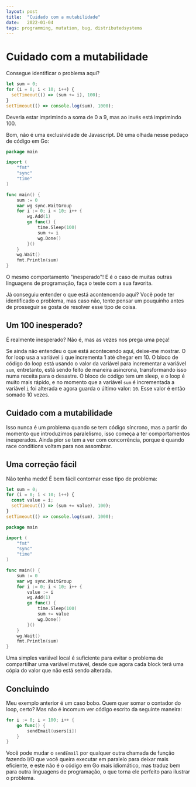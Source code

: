 ```yaml
---
layout: post
title:  "Cuidado com a mutabilidade"
date:   2022-01-04
tags: programming, mutation, bug, distributedsystems
---
```


# Cuidado com a mutabilidade

Consegue identificar o problema aqui?

```javascript
let sum = 0;
for (i = 0; i < 10; i++) {
  setTimeout(() => (sum += i), 100);
}
setTimeout(() => console.log(sum), 1000);
```

Deveria estar imprimindo a soma de 0 a 9, mas ao invés está imprimindo 100.

Bom, não é uma exclusividade de Javascript. Dê uma olhada nesse pedaço de código em Go:

```go
package main

import (
	"fmt"
	"sync"
	"time"
)

func main() {
	sum := 0
	var wg sync.WaitGroup
	for i := 0; i < 10; i++ {
		wg.Add(1)
		go func() {
			time.Sleep(100)
			sum += i
			wg.Done()
		}()
	}
	wg.Wait()
	fmt.Println(sum)
}
```

O mesmo comportamento "inesperado"! E é o caso de muitas outras linguagens de programação, faça o teste com a sua favorita.

Já conseguiu entender o que está acontencendo aqui? Você pode ter identificado o problema, mas caso não, tente pensar um pouquinho antes de prosseguir se gosta de resolver esse tipo de coisa.

## Um 100 inesperado?

É realmente inesperado? Não é, mas as vezes nos prega uma peça!

Se ainda não entendeu o que está acontecendo aqui, deixe-me mostrar. O for loop usa a variável `i` que incrementa 1 até chegar em 10. O bloco de código do loop está usando o valor da variável para incrementar a variável `sum`, entretanto, está sendo feito de maneira asíncrona, transformando isso numa receita para o desastre. O bloco de código tem um sleep, e o loop é muito mais rápido, e no momento que a variável `sum` é incrementada a variável `i` foi alterada e agora guarda o último valor: `10`. Esse valor é então somado 10 vezes.

## Cuidado com a mutabilidade

Isso nunca é um problema quando se tem código síncrono, mas a partir do momento que introduzimos paralelismo, isso começa a ter comportamentos inesperados. Ainda pior se tem a ver com concorrência, porque é quando race conditions voltam para nos assombrar.

## Uma correção fácil

Não tenha medo! É bem fácil contornar esse tipo de problema:

```javascript
let sum = 0;
for (i = 0; i < 10; i++) {
  const value = i;
  setTimeout(() => (sum += value), 100);
}
setTimeout(() => console.log(sum), 1000);
```

```go
package main

import (
	"fmt"
	"sync"
	"time"
)

func main() {
	sum := 0
	var wg sync.WaitGroup
	for i := 0; i < 10; i++ {
		value := i
		wg.Add(1)
		go func() {
			time.Sleep(100)
			sum += value
			wg.Done()
		}()
	}
	wg.Wait()
	fmt.Println(sum)
}
```

Uma simples variável local é suficiente para evitar o problema de compartilhar uma variável mutável, desde que agora cada block terá uma cópia do valor que não está sendo alterada.

## Concluindo

Meu exemplo anterior é um caso bobo. Quem quer somar o contador do loop, certo? Mas não é incomum ver código escrito da seguinte maneira:

```go
for i := 0; i < 100; i++ {
	go func() {
		sendEmail(users[i])
	}
}
```

Você pode mudar o `sendEmail` por qualquer outra chamada de função fazendo I/O que você queira executar em paralelo para deixar mais eficiente, e este não é o código em Go mais idiomático, mas traduz bem para outra linguagens de programação, o que torna ele perfeito para ilustrar o problema.

